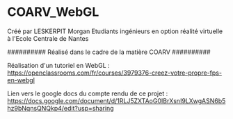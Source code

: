# COARV_WebGL
Créé par LESKERPIT Morgan
Etudiants ingénieurs en option réalité virtuelle à l'Ecole Centrale de Nantes


########## Réalisé dans le cadre de la matière COARV ##########


Réalisation d'un tutoriel en WebGL :
https://openclassrooms.com/fr/courses/3979376-creez-votre-propre-fps-en-webgl

Lien vers le google docs du compte rendu de ce projet :
https://docs.google.com/document/d/1RLJ5ZXTAoG0IBrXsnI9LXwgASN6b5hz9bNqnsQNQkp4/edit?usp=sharing
